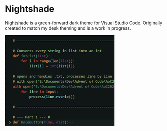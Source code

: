 # Nightshade

Nightshade is a green-forward dark theme for Visual Studio Code. Originally created to match my desk theming and is a work in progress. 

![Phython Example](nightshade-python-example.jpg)